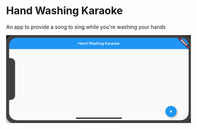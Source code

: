 # Hand Washing Karaoke

An app to provide a song to sing while you're washing your hands

![app gif](karaoke.gif)

